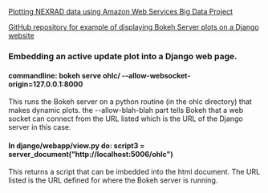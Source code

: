 [Plotting NEXRAD data using Amazon Web Services Big Data Project](https://www.nsstc.uah.edu/users/brian.freitag/AWS_Radar_with_Python.html)

[GitHub repository for example of displaying Bokeh Server plots on a Django website](https://github.com/konoanalytics/BokehDjango)

### Embedding an active update plot into a Django web page.
#### commandline: bokeh  serve ohlc/ --allow-websocket-origin=127.0.0.1:8000
This runs the Bokeh server on a python routine (in the ohlc directory) that makes dynamic plots.
the --allow-blah-blah part tells Bokeh that a web socket can connect from the URL listed
which is the URL of the Django server in this case.

#### In django/webapp/view.py do: script3 = server_document("http://localhost:5006/ohlc")
This returns a script that can be imbedded into the html document.
The URL listed is the URL defined for where the Bokeh server is running.
